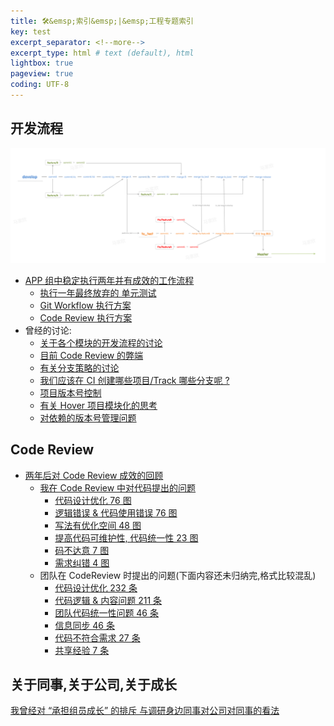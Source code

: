 ```yaml
---
title: 🛠&emsp;索引&emsp;|&emsp;工程专题索引
key: test
excerpt_separator: <!--more-->
excerpt_type: html # text (default), html
lightbox: true
pageview: true
coding: UTF-8
---  
```

## 开发流程
![](/assets/images/工程专题/gitworkflow.png)  
* [APP 组中稳定执行两年并有成效的工作流程 ](https://mjxin.github.io/2020/08/10/%E5%B7%A5%E7%A8%8B%E4%B8%93%E9%A2%98-APP%E7%BB%84%E6%8E%A8%E8%A1%8C%E7%9A%84%E5%B7%A5%E4%BD%9C%E6%B5%81%E7%A8%8B.html)
  * [执行一年最终放弃的 单元测试](https://mjxin.github.io/2020/08/04/%E5%B7%A5%E7%A8%8B%E4%B8%93%E9%A2%98-%E5%8D%95%E5%85%83%E6%B5%8B%E8%AF%95.html)
  * [Git Workflow 执行方案](https://mjxin.github.io/2020/08/03/%E5%B7%A5%E7%A8%8B%E4%B8%93%E9%A2%98-GitWorkflow.html)
  * [Code Review 执行方案](https://mjxin.github.io/2020/08/03/%E5%B7%A5%E7%A8%8B%E4%B8%93%E9%A2%98-CodeReview.html)
* 曾经的讨论:
  * [关于各个模块的开发流程的讨论](https://mjxin.github.io/2020/07/10/%E9%99%84%E5%BD%95-%E5%B7%A5%E7%A8%8B%E4%B8%93%E9%A2%98-%E5%85%B3%E4%BA%8E%E5%90%84%E4%B8%AA%E6%A8%A1%E5%9D%97%E7%9A%84%E5%BC%80%E5%8F%91%E6%B5%81%E7%A8%8B.html)
  * [目前 Code Review 的弊端](https://mjxin.github.io/2020/07/10/%E9%99%84%E5%BD%95-%E5%B7%A5%E7%A8%8B%E4%B8%93%E9%A2%98-%E5%85%B3%E4%BA%8E%E5%90%84%E4%B8%AA%E6%A8%A1%E5%9D%97%E7%9A%84%E5%BC%80%E5%8F%91%E6%B5%81%E7%A8%8B.html)
  * [有关分支策略的讨论](https://mjxin.github.io/2020/07/10/%E9%99%84%E5%BD%95-%E5%B7%A5%E7%A8%8B%E4%B8%93%E9%A2%98-%E6%9C%89%E5%85%B3%E5%88%86%E6%94%AF%E7%AD%96%E7%95%A5%E7%9A%84%E8%AE%A8%E8%AE%BA.html)
  * [我们应该在 CI 创建哪些项目/Track 哪些分支呢 ?](https://mjxin.github.io/2020/07/10/%E9%99%84%E5%BD%95-%E5%B7%A5%E7%A8%8B%E4%B8%93%E9%A2%98-%E6%88%91%E4%BB%AC%E5%BA%94%E8%AF%A5%E5%9C%A8CI%E5%88%9B%E5%BB%BA%E5%93%AA%E4%BA%9B%E9%A1%B9%E7%9B%AE.html)
  * [项目版本号控制](https://mjxin.github.io/2020/07/10/%E9%99%84%E5%BD%95-%E5%B7%A5%E7%A8%8B%E4%B8%93%E9%A2%98-%E9%A1%B9%E7%9B%AE%E7%89%88%E6%9C%AC%E5%8F%B7%E6%8E%A7%E5%88%B6.html)
  * [有关 Hover 项目模块化的思考](https://mjxin.github.io/2020/07/10/%E9%99%84%E5%BD%95-%E5%B7%A5%E7%A8%8B%E4%B8%93%E9%A2%98-%E6%9C%89%E5%85%B3%E9%A1%B9%E7%9B%AE%E6%A8%A1%E5%9D%97%E5%8C%96%E7%9A%84%E6%80%9D%E8%80%83.html)
  * [对依赖的版本号管理问题](https://mjxin.github.io/2020/07/10/%E9%99%84%E5%BD%95-%E5%B7%A5%E7%A8%8B%E4%B8%93%E9%A2%98-%E5%AF%B9%E4%BE%9D%E8%B5%96%E7%89%88%E6%9C%AC%E5%8F%B7%E7%AE%A1%E7%90%86%E9%97%AE%E9%A2%98.html)

## Code Review
* [两年后对 Code Review 成效的回顾](https://mjxin.github.io/2020/08/08/%E5%B7%A5%E7%A8%8B%E4%B8%93%E9%A2%98-CodeReview%E6%88%90%E6%9E%9C%E5%9B%9E%E9%A1%BE.html)
  * [我在 Code Review 中对代码提出的问题](https://mjxin.github.io/2020/08/09/%E5%B7%A5%E7%A8%8B%E4%B8%93%E9%A2%98-%E6%88%91%E5%9C%A8CodeReview%E4%B8%AD%E6%8C%87%E5%87%BA%E7%9A%84%E9%97%AE%E9%A2%98.html)
    * [代码设计优化 76 图](https://mjxin.github.io/2020/07/05/%E9%99%84%E5%BD%95_CodeReview_%E8%AE%BE%E8%AE%A1%E4%BC%98%E5%8C%96.html)
    * [逻辑错误 & 代码使用错误 76 图](https://mjxin.github.io/2020/07/05/%E9%99%84%E5%BD%95_CodeReview_%E9%80%BB%E8%BE%91%E9%94%99%E8%AF%AF.html)
    * [写法有优化空间 48 图](https://mjxin.github.io/2020/07/05/%E9%99%84%E5%BD%95_CodeReview_%E5%86%99%E6%B3%95%E4%BC%98%E5%8C%96.html)
    * [提高代码可维护性, 代码统一性 23 图](https://mjxin.github.io/2020/07/05/%E9%99%84%E5%BD%95_CodeReview_%E4%BB%A3%E7%A0%81%E7%BB%9F%E4%B8%80%E6%80%A7.html)
    * [码不达意 7 图](https://mjxin.github.io/2020/07/05/%E9%99%84%E5%BD%95_CodeReview_%E7%A0%81%E4%B8%8D%E8%BE%BE%E6%84%8F.html)
    * [需求纠错 4 图](https://mjxin.github.io/2020/07/05/%E9%99%84%E5%BD%95_CodeReview_%E9%9C%80%E6%B1%82%E7%BA%A0%E9%94%99.html)
  * 团队在 CodeReview 时提出的问题(下面内容还未归纳完,格式比较混乱)
    * [代码设计优化 232 条](https://mjxin.github.io/2020/07/06/%E9%99%84%E5%BD%95_CodeReview_%E4%BB%A3%E7%A0%81%E8%AE%BE%E8%AE%A1%E4%BC%98%E5%8C%96.html)
    * [代码逻辑 & 内容问题 211 条](https://mjxin.github.io/2020/07/06/%E9%99%84%E5%BD%95_CodeReview_%E4%BB%A3%E7%A0%81%E9%80%BB%E8%BE%91&%E5%86%85%E5%AE%B9%E9%97%AE%E9%A2%98.html)
    * [团队代码统一性问题 46 条](https://mjxin.github.io/2020/07/06/%E9%99%84%E5%BD%95_CodeReview_%E5%9B%A2%E9%98%9F%E4%BB%A3%E7%A0%81%E7%BB%9F%E4%B8%80.html)
    * [信息同步 46 条](https://mjxin.github.io/2020/07/06/%E9%99%84%E5%BD%95_CodeReview_%E4%BF%A1%E6%81%AF%E5%90%8C%E6%AD%A5.html)
    * [代码不符合需求 27 条](https://mjxin.github.io/2020/07/06/%E9%99%84%E5%BD%95_CodeReview_%E4%BB%A3%E7%A0%81%E4%B8%8D%E7%AC%A6%E5%90%88%E9%9C%80%E6%B1%82.html)
    * [共享经验 7 条](https://mjxin.github.io/2020/07/06/%E9%99%84%E5%BD%95_CodeReview_%E5%85%B1%E4%BA%AB%E7%BB%8F%E9%AA%8C.html)

## 关于同事,关于公司,关于成长
[我曾经对 “承担组员成长” 的排斥 与调研身边同事对公司对同事的看法](https://mjxin.github.io/2020/08/05/%E5%85%B3%E4%BA%8E%E6%80%8E%E4%B9%88%E5%AF%B9%E5%BE%85%E5%85%AC%E5%8F%B8%E4%B8%8E%E5%90%8C%E4%BA%8B.html)